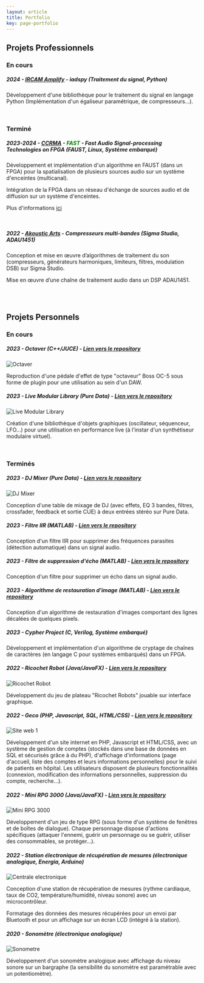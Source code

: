 ```yaml
---
layout: article
title: Portfolio
key: page-portfolio
---
```


## <span class="project_titles">Projets Professionnels </span> 
### En cours
##### <span class="date"> 2024 </span> - [IRCAM Amplify](https://www.ircamamplify.com/) - iadspy (Traitement du signal, Python) 

  Développement d'une bibliothèque pour le traitement du signal en langage Python (Implémentation d'un égaliseur paramétrique, de compresseurs...).
  
<br/>



### Terminé
##### <span class="date"> 2023-2024 </span> - [CCRMA](https://ccrma.stanford.edu) - <span style="color:green"> FAST </span> - Fast Audio Signal-processing Technologies on FPGA (FAUST, Linux, Système embarqué) 

  Développement et implémentation d'un algorithme en FAUST (dans un FPGA) pour la spatialisation de plusieurs sources audio sur un système d'enceintes (multicanal).
  
  Intégration de la FPGA dans un réseau d'échange de sources audio et de diffusion sur un système d'enceintes.

  Plus d'informations [ici](https://fast.grame.fr)

<br/>

##### <span class="date"> 2022 </span> - [Akoustic Arts](https://www.akoustic-arts.com) - Compresseurs multi-bandes (Sigma Studio, ADAU1451)

  Conception et mise en œuvre d’algorithmes de traitement du son (compresseurs, générateurs harmoniques, limiteurs, filtres, modulation DSB) sur Sigma Studio.
  
  Mise en œuvre d’une chaîne de traitement audio dans un DSP ADAU1451.

<br/>
<br/>

## <span class="project_titles">Projets Personnels </span> 
### En cours
##### <span class="date"> 2023 </span> - Octaver (C++/JUCE) - [Lien vers le repository](https://github.com/jawsberrebi/octaver)

![Octaver](images/octaver.PNG)

  Reproduction d'une pédale d'effet de type "octaveur" Boss OC-5 sous forme de plugin pour une utilisation au sein d'un DAW.


##### <span class="date"> 2023 </span> - Live Modular Library (Pure Data) -  [Lien vers le repository](https://github.com/jawsberrebi/LiveModular-Library)

  ![Live Modular Library](images/Live_Modular_Library.PNG)

  Création d'une bibliothèque d'objets graphiques (oscillateur, séquenceur, LFO...) pour une utilisation en performance live (à l'instar d'un synthétiseur modulaire virtuel).

<br/>

### Terminés
##### <span class="date"> 2023 </span> - DJ Mixer (Pure Data) - [Lien vers le repository](https://github.com/jawsberrebi/dj-mixer)
  
  ![DJ Mixer](images/dj_mixer.PNG)

  Conception d'une table de mixage de DJ (avec effets, EQ 3 bandes, filtres, crossfader, feedback et sortie CUE) à deux entrées stéréo sur Pure Data.

##### <span class="date"> 2023 </span> - Filtre IIR (MATLAB) - [Lien vers le repository](https://github.com/jawsberrebi/Noise_Cancelling_IIR_Filter)

  Conception d'un filtre IIR pour supprimer des fréquences parasites (détection automatique) dans un signal audio.

##### <span class="date"> 2023 </span> - Filtre de suppression d'écho (MATLAB) - [Lien vers le repository](https://github.com/jawsberrebi/Echo_Cancellation_Filter)

  Conception d'un filtre pour supprimer un écho dans un signal audio.

##### <span class="date"> 2023 </span> - Algorithme de restauration d'image (MATLAB) - [Lien vers le repository](https://github.com/jawsberrebi/Image_Restoration)

  Conception d'un algorithme de restauration d'images comportant des lignes décalées de quelques pixels.

##### <span class="date"> 2023 </span> - Cypher Project (C, Verilog, Système embarqué)

  Développement et implémentation d'un algorithme de cryptage de chaînes de caractères (en langage C pour systèmes embarqués) dans un FPGA.

##### <span class="date"> 2022 </span> - Ricochet Robot (Java/JavaFX) - [Lien vers le repository](https://github.com/jawsberrebi/ricochet_robot)

  ![Ricochet Robot](images/ricochet_robot.PNG)

  Développement du jeu de plateau "Ricochet Robots" jouable sur interface graphique.

##### <span class="date"> 2022 </span> - Geco (PHP, Javascript, SQL, HTML/CSS) - [Lien vers le repository](https://github.com/jawsberrebi/geco)

  ![Site web 1](images/siteweb1.png)

  Développement d'un site internet en PHP, Javascript et HTML/CSS, avec un système de gestion de comptes (stockés dans une base de données en SQL et sécurisés grâce à du PHP), d'affichage d'informations (page d'accueil, liste des comptes 
  et leurs informations personnelles) pour le suivi de patients en hôpital. Les utilisateurs disposent de plusieurs fonctionnalités (connexion, modification des informations personnelles, suppression du compte, recherche...).

##### <span class="date"> 2022 </span> - Mini RPG 3000 (Java/JavaFX) - [Lien vers le repository](https://github.com/jawsberrebi/Mini_RPG_Lite_3000)

  ![Mini RPG 3000](images/RPG.PNG)

  Développement d'un jeu de type RPG (sous forme d'un système de fenêtres et de boîtes de dialogue). Chaque personnage dispose d'actions spécifiques (attaquer l'ennemi, guérir un personnage ou se guérir, utiliser des consommables, se protéger...).

##### <span class="date"> 2022 </span> - Station électronique de récupération de mesures (électronique analogique, Energia, Arduino)
  ![Centrale electronique](images/centrale_electronique.PNG)

  Conception d'une station de récupération de mesures (rythme cardiaque, taux de CO2, température/humidité, niveau sonore) avec un microcontrôleur.

  Formatage des données des mesures récupérées pour un envoi par Bluetooth et pour un affichage sur un écran LCD (intégré à la station).

##### <span class="date"> 2020 </span> - Sonomètre (électronique analogique)
  ![Sonometre](images/sonometre.jpg)

  Développement d'un sonomètre analogique avec affichage du niveau sonore sur un bargraphe (la sensibilité du sonomètre est paramétrable avec un potentiomètre).
